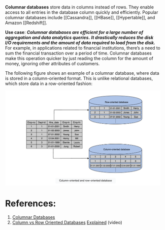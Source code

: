 **Columnar databases** store data in columns instead of rows. They enable access to all entries in the database column quickly and efficiently. Popular columnar databases include [[Cassandra]], [[HBase]], [[Hypertable]], and Amazon [[Redshift]].

**Use case**: ***Columnar databases are efficient for a large number of aggregation and data analytics queries.*** ***It drastically reduces the disk I/O requirements and the amount of data required to load from the disk.*** For example, in applications related to financial institutions, there’s a need to sum the financial transaction over a period of time. Columnar databases make this operation quicker by just reading the column for the amount of money, ignoring other attributes of customers.

The following figure shows an example of a columnar database, where data is stored in a column-oriented format. This is unlike relational databases, which store data in a row-oriented fashion:

![](../../../../../../_Attachments/Pasted%20image%2020240119190110.png)

# References:

1. [Columnar Databases](https://aws.amazon.com/nosql/columnar/)
2. [Column vs Row Oriented Databases](https://www.youtube.com/watch?v=Vw1fCeD06YI&list=PLQnljOFTspQXjD0HOzN7P2tgzu7scWpl2&index=5) [Explained](https://www.youtube.com/watch?v=Vw1fCeD06YI&list=PLQnljOFTspQXjD0HOzN7P2tgzu7scWpl2&index=5) (video)